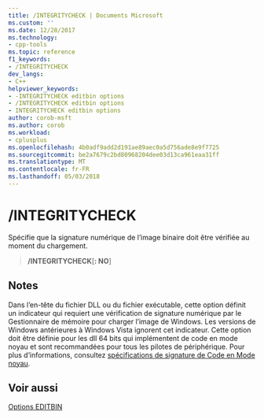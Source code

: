 ```yaml
---
title: /INTEGRITYCHECK | Documents Microsoft
ms.custom: ''
ms.date: 12/28/2017
ms.technology:
- cpp-tools
ms.topic: reference
f1_keywords:
- /INTEGRITYCHECK
dev_langs:
- C++
helpviewer_keywords:
- -INTEGRITYCHECK editbin options
- /INTEGRITYCHECK editbin options
- INTEGRITYCHECK editbin options
author: corob-msft
ms.author: corob
ms.workload:
- cplusplus
ms.openlocfilehash: 4b0adf9add2d191ae89aec0a5d756ade8e9f7725
ms.sourcegitcommit: be2a7679c2bd80968204dee03d13ca961eaa31ff
ms.translationtype: MT
ms.contentlocale: fr-FR
ms.lasthandoff: 05/03/2018
---
```

# <a name="integritycheck"></a>/INTEGRITYCHECK

Spécifie que la signature numérique de l’image binaire doit être vérifiée au moment du chargement.

> **/INTEGRITYCHECK**[**: NO**]

## <a name="remarks"></a>Notes

Dans l’en-tête du fichier DLL ou du fichier exécutable, cette option définit un indicateur qui requiert une vérification de signature numérique par le Gestionnaire de mémoire pour charger l’image de Windows. Les versions de Windows antérieures à Windows Vista ignorent cet indicateur. Cette option doit être définie pour les dll 64 bits qui implémentent de code en mode noyau et sont recommandées pour tous les pilotes de périphérique. Pour plus d’informations, consultez [spécifications de signature de Code en Mode noyau](/windows-hardware/drivers/install/kernel-mode-code-signing-requirements--windows-vista-and-later-).

## <a name="see-also"></a>Voir aussi

[Options EDITBIN](../../build/reference/editbin-options.md)  
